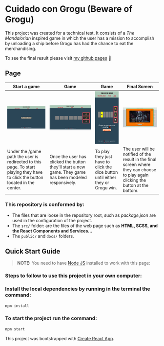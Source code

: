 # Cuidado con Grogu (Beware of Grogu)

This project was created for a technical test. It consists of a _The Mandalorian_ inspired game in which the user has a mission to accomplish by unloading a ship before Grogu has had the chance to eat the merchandising.

To see the final result please visit [my github pages](https://andreaaguado.github.io/Cuidado-con-Grogu/) 🤗

## Page

| Start a game                                                                                                                    | Game                                                                                                                 | Game                                                                                                                 | Final Screen                                                                                                                       |
| ------------------------------------------------------------------------------------------------------------------------------- | -------------------------------------------------------------------------------------------------------------------- | -------------------------------------------------------------------------------------------------------------------- | ---------------------------------------------------------------------------------------------------------------------------------- |
| <img src="./src/images/readme1.png" alt="Preview /game"  position="left" style="margin-right: 10px; width: 450px" />            | <img src="./src/images/readme2.png" alt="Preview /game"  position="left" style="margin-right: 10px; width: 450px" /> | <img src="./src/images/readme3.png" alt="Preview /game"  position="left" style="margin-right: 10px; width: 450px" /> | <img src="./src/images/readme4.png" alt="Preview /game"  position="left" style="margin-right: 10px; width: 450px" />               |
| Under the /game path the user is redirected to this page. To start playing they have to click the button located in the center. | Once the user has clicked the button they'll start a new game. They game has been modeled responsively.              | To play they just have to click the dice button until either they or Grogu win.                                      | The user will be notified of the result in the final screen where they can choose to play again clicking the button at the bottom. |

### This repository is conformed by:

- The files that are loose in the repository root, such as _package.json_ are used in the configuration of the project.
- The `src/` folder: are the files of the web page such as **HTML, SCSS, and the React Components and Services...**
- The `public/` and `docs/` folders.

## Quick Start Guide

> **NOTE:** You need to have [Node JS](https://nodejs.org/) installed to work with this page:

### Steps to follow to use this project in your own computer:

### Install the local dependencies by running in the terminal the command:

```bash
npm install
```

### To start the project run the command:

```bash
npm start
```

This project was bootstrapped with [Create React App](https://github.com/facebook/create-react-app).
